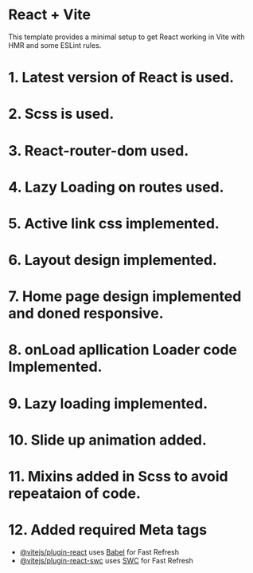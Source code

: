 # React + Vite

This template provides a minimal setup to get React working in Vite with HMR and some ESLint rules.

# 1. Latest version of React is used.

# 2. Scss is used.

# 3. React-router-dom used.

# 4. Lazy Loading on routes used.

# 5. Active link css implemented.

# 6. Layout design implemented.

# 7. Home page design implemented and doned responsive.

# 8. onLoad apllication Loader code Implemented.

# 9. Lazy loading implemented.

# 10. Slide up animation added.

# 11. Mixins added in Scss to avoid repeataion of code.

# 12. Added required Meta tags

- [@vitejs/plugin-react](https://github.com/vitejs/vite-plugin-react/blob/main/packages/plugin-react/README.md) uses [Babel](https://babeljs.io/) for Fast Refresh
- [@vitejs/plugin-react-swc](https://github.com/vitejs/vite-plugin-react-swc) uses [SWC](https://swc.rs/) for Fast Refresh
